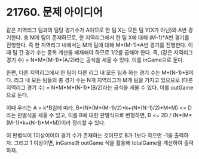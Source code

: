 # 21760. 문제 아이디어

같은 지역리그 팀과의 팀당 경기수가 A이므로 한 팀 X는 모든 팀 Y(X가 아닌)와 A번 경기한다.
총 M개 팀이 존재하므로, 한 지역리그에서 한 팀 X에 대해 (M-1)\*A번 경기를 진행한다.
즉 한 지역리그 내에서는 M개 팀에 대해 M*(M-1)\*A번 경기를 진행한다.
이때 팀 간 경기 수는 중복 계산을 배제해야 하므로 1/2를 곱해야 한다.
즉, (같은 지역리그 경기 수) = N\*M*(M-1)*(A/2)라는 공식을 세울 수 있다. 이를 inGame으로 둔다.

한편, 다른 지역리그에서 한 팀이 다른 리그 내 모든 팀과 하는 경기 수는 M*(N-1)\*B이다.
리그 내 모든 팀들의 총 경기 수는 N개 지역리그가 M개 팀을 가지고 있으므로
(다른 지역리그 경기 수) = N\*M\*M*(N-1)*(B/2)라는 공식을 세울 수 있다. 이를 outGame으로 둔다.

이때 우리는 A = k\*B임에 따라,
B*(N*(M*(M-1)/2)\*k+(N*(N-1)/2)\*M\*M) <= D라는 판별식을 세울 수 있고,
이를 B에 대한 판별식으로 변형하면,
B <= 2D / (N*(M*(M-1)\*k+(N-1)\*M*M))이라 정리할 수 있다.

이 판별식이 1이상이어야 경기 수가 존재하는 것이므로 B가 1보다 작으면 -1을 출력하자.
그리고 1 이상이면, inGame과 outGame 식을 활용해 totalGame을 계산하여 출력하자.
